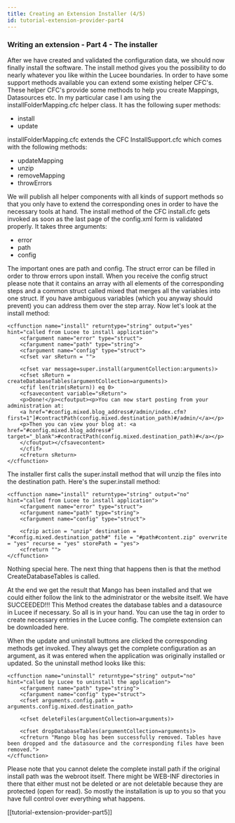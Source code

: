 ```yaml
---
title: Creating an Extension Installer (4/5)
id: tutorial-extension-provider-part4
---
```


### Writing an extension - Part 4 - The installer ###

After we have created and validated the configuration data, we should now finally install the software. The install method gives you the possibility to do nearly whatever you like within the Lucee boundaries. In order to have some support methods available you can extend some existing helper CFC's. These helper CFC's provide some methods to help you create Mappings, Datasources etc. In my particular case I am using the installFolderMapping.cfc helper class. It has the following super methods:

* install
* update

installFolderMapping.cfc extends the CFC InstallSupport.cfc which comes with the following methods:

* updateMapping
* unzip
* removeMapping
* throwErrors

We will publish all helper components with all kinds of support methods so that you only have to extend the corresponding ones in order to have the necessary tools at hand. The install method of the CFC install.cfc gets invoked as soon as the last page of the config.xml form is validated properly. It takes three arguments:

* error
* path
* config

The important ones are path and config. The struct error can be filled in order to throw errors upon install. When you receive the config struct please note that it contains an array with all elements of the corresponding steps and a common struct called mixed that merges all the variables into one struct. If you have ambiguous variables (which you anyway should prevent) you can address them over the step array. Now let's look at the install method:

```lucee
<cffunction name="install" returntype="string" output="yes" hint="called from Lucee to install application">
	<cfargument name="error" type="struct">
	<cfargument name="path" type="string">
	<cfargument name="config" type="struct">
	<cfset var sReturn = "">

	<cfset var message=super.install(argumentCollection:arguments)>
	<cfset sReturn = createDatabaseTables(argumentCollection=arguments)>
	<cfif len(trim(sReturn)) eq 0>
	<cfsavecontent variable="sReturn">
	<p>Done!</p><cfoutput><p>You can now start posting from your administration at: 
	<a href="#config.mixed.blog_address#/admin/index.cfm?first=1"]#contractPath(config.mixed.destination_path)#/admin/</a></p>
	<p>Then you can view your blog at: <a href="#config.mixed.blog_address#" target="_blank">#contractPath(config.mixed.destination_path)#</a></p>
	</cfoutput></cfsavecontent>
	</cfif>
	<cfreturn sReturn>
</cffunction>
```

The installer first calls the super.install method that will unzip the files into the destination path. Here's the super.install method:

```lucee
<cffunction name="install" returntype="string" output="no" hint="called from Lucee to install application">
	<cfargument name="error" type="struct">
	<cfargument name="path" type="string">
	<cfargument name="config" type="struct">

	<cfzip action = "unzip" destination = "#config.mixed.destination_path#" file = "#path#content.zip" overwrite = "yes" recurse = "yes" storePath = "yes">
	<cfreturn "">
</cffunction>
```

Nothing special here. The next thing that happens then is that the method CreateDatabaseTables is called.

At the end we get the result that Mango has been installed and that we could either follow the link to the administrator or the website itself. We have SUCCEEDED!!! This Method creates the database tables and a datasource in Lucee if necessary. So all is in your hand. You can use the tag in order to create necessary entries in the Lucee config. The complete extension can be downloaded here.

When the update and uninstall buttons are clicked the corresponding methods get invoked. They always get the complete configuration as an argument, as it was entered when the application was originally installed or updated. So the uninstall method looks like this:

```lucee
<cffunction name="uninstall" returntype="string" output="no" hint="called by Lucee to uninstall the application">
	<cfargument name="path" type="string">
	<cfargument name="config" type="struct">
	<cfset arguments.config.path = arguments.config.mixed.destination_path>

	<cfset deleteFiles(argumentCollection=arguments)>

	<cfset dropDatabaseTables(argumentCollection=arguments)>
	<cfreturn "Mango blog has been successfully removed. Tables have been dropped and the datasource and the corresponding files have been removed.">
</cffunction>
```

Please note that you cannot delete the complete install path if the original install path was the webroot itself. There might be  WEB-INF directories in there that either must not be deleted or are not deletable because they are protected (open for read). So mostly the installation is up to you so that you have full control over everything what happens.

[[tutorial-extension-provider-part5]]